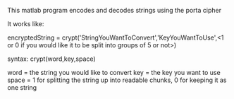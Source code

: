 This matlab program encodes and decodes strings using the porta cipher

It works like:

encryptedString = crypt('StringYouWantToConvert','KeyYouWantToUse',<1 or 0 if you would like it to be split into groups of 5 or not>)

syntax:
crypt(word,key,space)

word = the string you would like to convert
key = the key you want to use
space = 1 for splitting the string up into readable chunks, 0 for keeping it as one string
